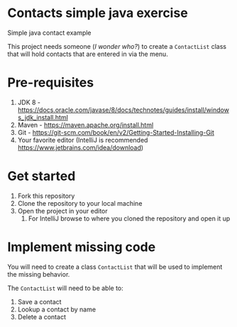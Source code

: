 # Contacts simple java exercise
Simple java contact example

This project needs someone (_I wonder who?_) to create a `ContactList` class that will hold contacts that
are entered in via the menu.

# Pre-requisites

1. JDK 8 - https://docs.oracle.com/javase/8/docs/technotes/guides/install/windows_jdk_install.html
1. Maven - https://maven.apache.org/install.html
1. Git - https://git-scm.com/book/en/v2/Getting-Started-Installing-Git
1. Your favorite editor (IntelliJ is recommended https://www.jetbrains.com/idea/download)

# Get started

1. Fork this repository
1. Clone the repository to your local machine
1. Open the project in your editor
    1. For IntelliJ browse to where you cloned the repository and open it up

# Implement missing code

You will need to create a class `ContactList` that will be used to implement the missing behavior.

The `ContactList` will need to be able to:

1. Save a contact
1. Lookup a contact by name
1. Delete a contact

